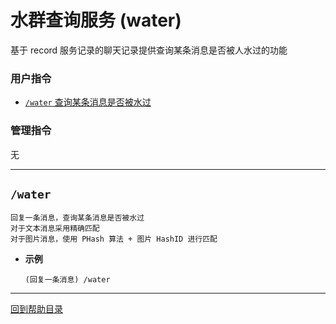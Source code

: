 # 水群查询服务 (water)

基于 record 服务记录的聊天记录提供查询某条消息是否被人水过的功能

###  用户指令

- [`/water` 查询某条消息是否被水过](#water)

### 管理指令

无

---

## `/water`
```
回复一条消息，查询某条消息是否被水过
对于文本消息采用精确匹配
对于图片消息，使用 PHash 算法 + 图片 HashID 进行匹配
```
- **示例**

    `(回复一条消息) /water`




--- 

[回到帮助目录](./main.md)